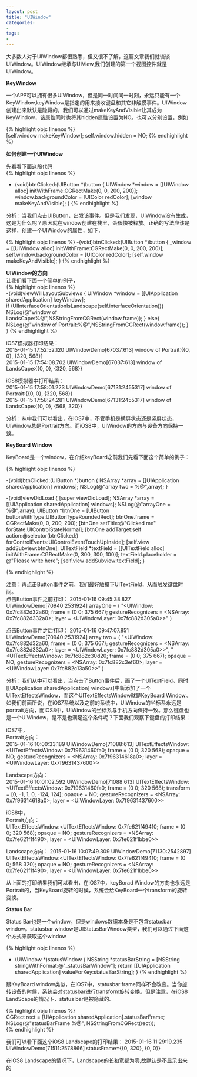 ```yaml
---
layout: post
title: "UIWindow"
categories:
- 
tags:
- 
---
```

大多数人对于UIWindow都很熟悉，但又很不了解，这篇文章我们就谈谈UIWindow。UIWindow继承与UIView,我们创建的第一个视图控件就是UIWindow。

**KeyWindow**

一个APP可以拥有很多UIWindow，但是同一时间同一时刻，永远只能有一个KeyWindow,keyWindow是指定的用来接收键盘和其它非触摸事件。UIWindow创建出来默认是隐藏的，我们可以通过makeKeyAndVisible让其成为KeyWindow，该属性同时也将其hidden属性设置为NO。也可以分别设置，例如   

{% highlight objc linenos %}    
[self.window makeKeyWindow];
self.window.hidden = NO;
{% endhighlight %}    
        
**如何创建一个UIWindow**

先看看下面这段代码    
{% highlight objc linenos %}
- (void)btnClicked:(UIButton *)button
{
    UIWindow *window = [[UIWindow alloc] initWithFrame:CGRectMake(0, 0, 200, 200)];
    window.backgroundColor = [UIColor redColor];
    [window makeKeyAndVisible];
}
{% endhighlight %}

分析：当我们点击UIButton，出发该事件。但是我们发现，UIWindow没有生成，这是为什么呢？原因就在window创建在栈里，会很快被释放。正确的写法应该是这样，创建一个UIWindow的属性，如下，   

{% highlight objc linenos %}
-(void)btnClicked:(UIButton *)button
{
    _window = [[UIWindow alloc] initWithFrame:CGRectMake(0, 0, 200, 200)];
    self.window.backgroundColor = [UIColor redColor];
    [self.window makeKeyAndVisible];
}
{% endhighlight %}

**UIWindow的方向**     
让我们看下面一个简单的例子，   
{% highlight objc linenos %}        
-(void)viewWillLayoutSubviews
{
    UIWindow *window = [[UIApplication sharedApplication] keyWindow];   
    if (UIInterfaceOrientationIsLandscape(self.interfaceOrientation)){
        NSLog(@"window of LandsCape:%@",NSStringFromCGRect(window.frame));
    } else{
        NSLog(@"window of Portrait:%@",NSStringFromCGRect(window.frame));
    }
}
{% endhighlight %}

iOS7模拟器打印结果：    
2015-01-15 17:52:52.120 UIWindowDemo[67037:613] window of Portrait:\{\{0, 0\}, \{320, 568\}\}       
2015-01-15 17:54:08.702 UIWindowDemo[67037:613] window of LandsCape:\{\{0, 0\}, \{320, 568\}\}  

iOS8模拟器中打印结果：   
2015-01-15 17:58:01.223 UIWindowDemo[67131:2455317] window of Portrait:\{\{0, 0\}, \{320, 568\}\}     
2015-01-15 17:58:24.281 UIWindowDemo[67131:2455317] window of LandsCape:\{\{0, 0\}, \{568, 320\}\}     

分析：从中我们可以看出，在iOS7中，不管手机是横屏状态还是竖屏状态，UIWindow总是Portrait方向。而iOS8中，UIWindow的方向与设备方向保持一致。


**KeyBoard Window**

KeyBoard是一个window，在介绍keyBoard之前我们先看下面这个简单的例子：   

{% highlight objc linenos %}

-(void)btnClicked:(UIButton *)button
{
    NSArray *array = [[UIApplication sharedApplication] windows];
    NSLog(@"array two = %@",array);
}

-(void)viewDidLoad {
    [super viewDidLoad];
    NSArray *array = [[UIApplication sharedApplication] windows];
    NSLog(@"arrayOne = %@",array);
    UIButton *btnOne = [UIButton buttonWithType:UIButtonTypeRoundedRect];
    btnOne.frame = CGRectMake(0, 0, 200, 200);
    [btnOne setTitle:@"Clicked me" forState:UIControlStateNormal];
    [btnOne addTarget:self action:@selector(btnClicked:) forControlEvents:UIControlEventTouchUpInside];
    [self.view addSubview:btnOne]; 
     UITextField *textField = [[UITextField alloc] initWithFrame:CGRectMake(0, 300, 300, 100)];
    textField.placeholder = @"Please write here";
    [self.view addSubview:textField];
}

{% endhighlight %}

注意：再点击Button事件之前，我们最好触摸下UITextField，从而触发键盘时间。    
点击Button事件之前打印：
2015-01-16 09:45:38.827 UIWindowDemo[70940:2531924] arrayOne = (
    "<UIWindow: 0x7fc882d32a60; frame = (0 0; 375 667); gestureRecognizers = <NSArray: 0x7fc882d332a0>; layer = <UIWindowLayer: 0x7fc882d305a0>>"
)

点击Button事件之后打印：
2015-01-16 09:47:07.851 UIWindowDemo[70940:2531924] array two = (
    "<UIWindow: 0x7fc882d32a60; frame = (0 0; 375 667); gestureRecognizers = <NSArray: 0x7fc882d332a0>; layer = <UIWindowLayer: 0x7fc882d305a0>>",
    "<UITextEffectsWindow: 0x7fc882c30d20; frame = (0 0; 375 667); opaque = NO; gestureRecognizers = <NSArray: 0x7fc882c3ef60>; layer = <UIWindowLayer: 0x7fc882c13a50>>"
)


分析：我们从中可以看出，当点击了Button事件后，画了一个UITextField。同时[[UIApplication sharedApplication] windows]中新添加了一个UITextEffectsWindow，而这个UITextEffectsWindow就是KeyBoard Window。如我们前面所说，在iOS7系统以及之前的系统中，UIWindow的坐标系永远是portrait方向，而iOS8中，UIWindow的坐标系与手机方向保持一致。那么键盘也是一个UIWindow，是不是也满足这个条件呢？下面我们观察下键盘的打印结果：

iOS7中，   
Portrait方向：    
2015-01-16 10:00:33.189 UIWindowDemo[71088:613] UITextEffectsWindow:<UITextEffectsWindow: 0x7f9631460fa0; frame = (0 0; 320 568); opaque = NO; gestureRecognizers = <NSArray: 0x7f96314618a0>; layer = <UIWindowLayer: 0x7f9631437600>>

Landscape方向：    
2015-01-16 10:01:02.592 UIWindowDemo[71088:613] UITextEffectsWindow:<UITextEffectsWindow: 0x7f9631460fa0; frame = (0 0; 320 568); transform = [0, -1, 1, 0, -124, 124]; opaque = NO; gestureRecognizers = <NSArray: 0x7f96314618a0>; layer = <UIWindowLayer: 0x7f9631437600>>

iOS8中，     
Portrait方向：    
UITextEffectsWindow:<UITextEffectsWindow: 0x7fe621f49410; frame = (0 0; 320 568); opaque = NO; gestureRecognizers = <NSArray: 0x7fe621f1f490>; layer = <UIWindowLayer: 0x7fe621f1bbe0>>

Landscape方向：
2015-01-16 10:07:49.309 UIWindowDemo[71130:2542897] UITextEffectsWindow:<UITextEffectsWindow: 0x7fe621f49410; frame = (0 0; 568 320); opaque = NO; gestureRecognizers = <NSArray: 0x7fe621f1f490>; layer = <UIWindowLayer: 0x7fe621f1bbe0>>

从上面的打印结果我们可以看出，在iOS7中，keyBorad Window的方向也永远是Portrait的，当KeyBoard旋转的时候，系统会给KeyBoard一个transform的旋转变换。

**Status Bar**   

Status Bar也是一个window，但是windows数组本身是不包含statusbar window。statusbar window是UIStatusBarWindow类型，我们可以通过下面这个方式来获取这个window

{% highlight objc linenos %}        
- (UIWindow *)statusWindow
{
    NSString *statusBarString = [NSString stringWithFormat:@"_statusBarWindow"];
    return [[UIApplication sharedApplication] valueForKey:statusBarString];
}
{% endhighlight %}

跟KeyBoard window类似，在iOS7中，statusbar frame同样不会改变。当你旋转设备的时候，系统会对statusbar进行transform旋转变换。但是注意，在iOS8 LandScape的情况下，status bar是被隐藏的.

{% highlight objc linenos %}        
CGRect rect = [UIApplication sharedApplication].statusBarFrame;  
NSLog(@"statusBarFrame %@", NSStringFromCGRect(rect));  
{% endhighlight %}

我们可以看下面这个iOS8 Landscape的打印结果：
2015-01-16 11:29:19.235 UIWindowDemo[71511:2578866] statusFrame=\{\{0, 320\}, \{0, 0\}\}

在iOS8 Landscape的情况下，Landscape的长和宽都为零,故默认是不显示出来的   

